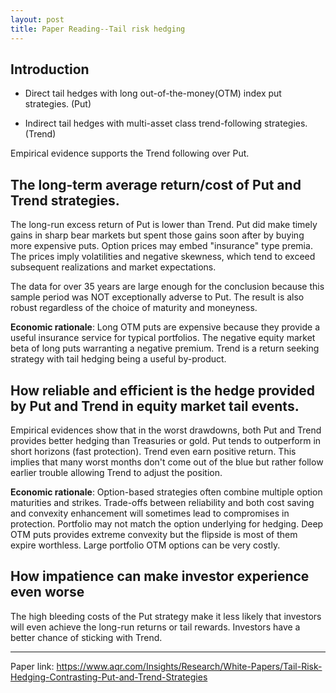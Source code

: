 ```yaml
---
layout: post
title: Paper Reading--Tail risk hedging
---
```


## Introduction

- Direct tail hedges with long out-of-the-money(OTM) index put strategies. (Put)

- Indirect tail hedges with multi-asset class trend-following strategies. (Trend)

Empirical evidence supports the Trend following over Put.

## The long-term average return/cost of Put and Trend strategies.

The long-run excess return of Put is lower than Trend. Put did make timely gains in sharp bear markets but spent those gains soon after by buying more expensive puts. Option prices may embed "insurance" type premia. The prices imply volatilities and negative skewness, which tend to exceed subsequent realizations and market expectations. 

The data for over 35 years are large enough for the conclusion because this sample period was NOT exceptionally adverse to Put. The result is also robust regardless of the choice of maturity and moneyness.

**Economic rationale**: Long OTM puts are expensive because they provide a useful insurance service for typical portfolios. The negative equity market beta of long puts warranting a negative premium. Trend is a return seeking strategy with tail hedging being a useful by-product.

## How reliable and efficient is the hedge provided by Put and Trend in equity market tail events.

Empirical evidences show that in the worst drawdowns, both Put and Trend provides better hedging than Treasuries or gold. Put tends to outperform in short horizons (fast protection). Trend even earn positive return. This implies that many worst months don't come out of the blue but rather follow earlier trouble allowing Trend to adjust the position.

**Economic rationale**:
Option-based strategies often combine multiple option maturities and strikes. Trade-offs between reliability and both cost saving and convexity enhancement will sometimes lead to compromises in protection. Portfolio may not match the option underlying for hedging. Deep OTM puts provides extreme convexity but the flipside is most of them expire worthless. Large portfolio OTM options can be very costly.

## How impatience can make investor experience even worse

The high bleeding costs of the Put strategy make it less likely that investors will even achieve the long-run returns or tail rewards. Investors have a better chance of sticking with Trend. 



---

Paper link: https://www.aqr.com/Insights/Research/White-Papers/Tail-Risk-Hedging-Contrasting-Put-and-Trend-Strategies
